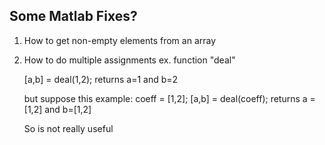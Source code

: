 ## Some Matlab Fixes?

1) How to get non-empty elements from an array
2) How to do multiple assignments ex. function "deal"

   [a,b] = deal(1,2);
   returns a=1 and b=2
    
   but suppose this example:
   coeff = [1,2];
   [a,b] = deal(coeff);
   returns a = [1,2] and b=[1,2]

   So is not really useful


